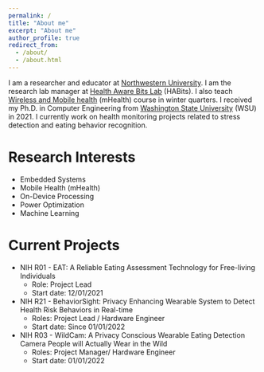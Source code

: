 ```yaml
---
permalink: /
title: "About me"
excerpt: "About me"
author_profile: true
redirect_from: 
  - /about/
  - /about.html
---
```

I am a researcher and educator at [Northwestern University](https://www.northwestern.edu/). I am the research lab manager at [Health Aware Bits Lab](https://habitslab.github.io/) (HABits). I also teach [Wireless and Mobile health](https://www.mccormick.northwestern.edu/computer-science/academics/courses/descriptions/397-497-14.html) (mHealth) course in winter quarters. I received my Ph.D. in Computer Engineering from [Washington State University](https://wsu.edu) (WSU) in 2021. I currently work on health monitoring projects related to stress detection and eating behavior recognition.

Research Interests
======
* Embedded Systems
* Mobile Health (mHealth)
* On-Device Processing 
* Power Optimization
* Machine Learning

Current Projects
======
* NIH R01 - EAT: A Reliable Eating Assessment Technology for Free-living Individuals
  * Role: Project Lead
  * Start date: 12/01/2021
* NIH R21 - BehaviorSight: Privacy Enhancing Wearable System to Detect Health Risk Behaviors in Real-time
  * Roles: Project Lead / Hardware Engineer
  * Start date: Since 01/01/2022
* NIH R03 - WildCam: A Privacy Conscious Wearable Eating Detection Camera People will Actually Wear in the Wild 
  * Roles: Project Manager/ Hardware Engineer
  * Start date: 01/01/2022
